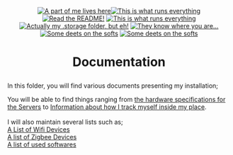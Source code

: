 <p align="center">
<a href="/documentation/automations_list_v2.md"><img src="https://img.shields.io/badge/Automations%20List-purple" alt="A part of me lives here"><a href="/documentation/hardware.md"><img src="https://img.shields.io/badge/Hardware%20Specifications-purple" alt="This is what runs everything"></a> <a href="/node-red/"><img src="https://img.shields.io/badge/Nodered%20Flows-red" alt="Read the README!"></a> 
<a href="/documentation/zigbee.md"><img src="https://img.shields.io/badge/Zigbee%20Devices-green" alt="This is what runs everything"></a>  <a href="/.storage/"><img src="https://img.shields.io/badge/Lovelace%20Interfaces-orange" alt="Actually my .storage folder, but eh!"></a>
<a href="/documentation/indoor_localization.md"><img src="https://img.shields.io/badge/Indoor%20Localization-blue" alt="They know where you are..."></a> 
<a href="/documentation/software.md"><img src="https://img.shields.io/badge/Software%20Usage-cyan" alt="Some deets on the softs"></a> <a href="/documentation/wifi.md"><img src="https://img.shields.io/badge/Networking-violet" alt="Some deets on the softs"></a> <br></p></p>


<h1><p align="center">  Documentation  </p></h1>

In this folder, you will find various documents presenting my installation;

You will be able to find things ranging from [the hardware specifications for the Servers](hardware.md) to [Information about how I track myself inside my place](indoor_localization.md).<br>
<br>
I will also maintain several lists such as; <br>
[A List of Wifi Devices](wifidevices.md)  <br>
[A list of Zigbee Devices](zigbee.md)  <br>
[A list of used softwares](software.md)

